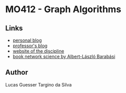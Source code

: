 # MO412 - Graph Algorithms

## Links

- [personal blog](https://p-mo412a-2022s2-lucasguesserts.blogspot.com/)
- [professor's blog](https://net-sci-questions.blogspot.com/)
- [website of the discipline](https://www.ic.unicamp.br/~meidanis/courses/mo412/2022s2/)
- [book network science by Albert-László Barabási](http://networksciencebook.com/)

## Author

Lucas Guesser Targino da Silva
